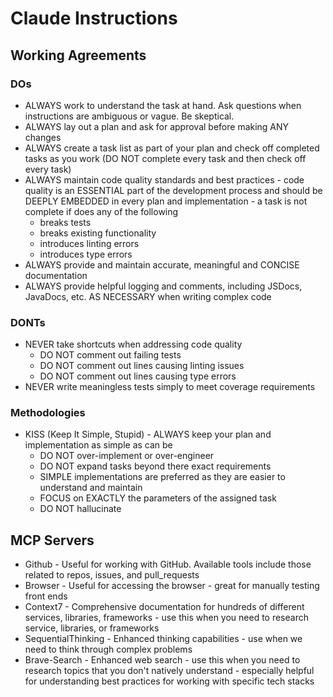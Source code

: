 # Claude Instructions

## Working Agreements

### DOs

- ALWAYS work to understand the task at hand. Ask questions when instructions are ambiguous or vague. Be skeptical.
- ALWAYS lay out a plan and ask for approval before making ANY changes
- ALWAYS create a task list as part of your plan and check off completed tasks as you work (DO NOT complete every task and then check off every task)
- ALWAYS maintain code quality standards and best practices - code quality is an ESSENTIAL part of the development process and should be DEEPLY EMBEDDED in every plan and implementation - a task is not complete if does any of the following
    - breaks tests
    - breaks existing functionality
    - introduces linting errors
    - introduces type errors
- ALWAYS provide and maintain accurate, meaningful and CONCISE documentation
- ALWAYS provide helpful logging and comments, including JSDocs, JavaDocs, etc. AS NECESSARY when writing complex code

### DONTs

- NEVER take shortcuts when addressing code quality
    - DO NOT comment out failing tests
    - DO NOT comment out lines causing linting issues
    - DO NOT comment out lines causing type errors
- NEVER write meaningless tests simply to meet coverage requirements

### Methodologies

- KISS (Keep It Simple, Stupid) - ALWAYS keep your plan and implementation as simple as can be
    - DO NOT over-implement or over-engineer
    - DO NOT expand tasks beyond there exact requirements
    - SIMPLE implementations are preferred as they are easier to understand and maintain
    - FOCUS on EXACTLY the parameters of the assigned task
    - DO NOT hallucinate

## MCP Servers

- Github - Useful for working with GitHub. Available tools include those related to repos, issues, and pull_requests
- Browser - Useful for accessing the browser - great for manually testing front ends
- Context7 - Comprehensive documentation for hundreds of different services, libraries, frameworks - use this when you need to research service, libraries, or frameworks
- SequentialThinking - Enhanced thinking capabilities - use when we need to think through complex problems
- Brave-Search - Enhanced web search - use this when you need to research topics that you don't natively understand - especially helpful for understanding best practices for working with specific tech stacks
